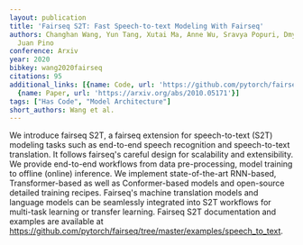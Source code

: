 ```yaml
---
layout: publication
title: 'Fairseq S2T: Fast Speech-to-text Modeling With Fairseq'
authors: Changhan Wang, Yun Tang, Xutai Ma, Anne Wu, Sravya Popuri, Dmytro Okhonko,
  Juan Pino
conference: Arxiv
year: 2020
bibkey: wang2020fairseq
citations: 95
additional_links: [{name: Code, url: 'https://github.com/pytorch/fairseq/tree/master/examples/speech_to_text'},
  {name: Paper, url: 'https://arxiv.org/abs/2010.05171'}]
tags: ["Has Code", "Model Architecture"]
short_authors: Wang et al.
---
```

We introduce fairseq S2T, a fairseq extension for speech-to-text (S2T)
modeling tasks such as end-to-end speech recognition and speech-to-text
translation. It follows fairseq's careful design for scalability and
extensibility. We provide end-to-end workflows from data pre-processing, model
training to offline (online) inference. We implement state-of-the-art
RNN-based, Transformer-based as well as Conformer-based models and open-source
detailed training recipes. Fairseq's machine translation models and language
models can be seamlessly integrated into S2T workflows for multi-task learning
or transfer learning. Fairseq S2T documentation and examples are available at
https://github.com/pytorch/fairseq/tree/master/examples/speech_to_text.